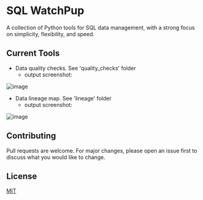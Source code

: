 # SQL WatchPup

A collection of Python tools for SQL data management, with a strong focus on simplicity, flexibility, and speed.

## Current Tools

- Data quality checks. See 'quality_checks' folder
    - output screenshot:

![image](https://github.com/user-attachments/assets/7b8b74a4-d09f-4d1b-8ce8-411c65275b38)

- Data lineage map. See 'lineage' folder
    - output screenshot:

![image](https://github.com/user-attachments/assets/112ad9fc-01f4-4f78-a6d4-294d7244dd48)

## Contributing

Pull requests are welcome. For major changes, please open an issue first to discuss what you would like to change.

## License

[MIT](https://choosealicense.com/licenses/mit/)
